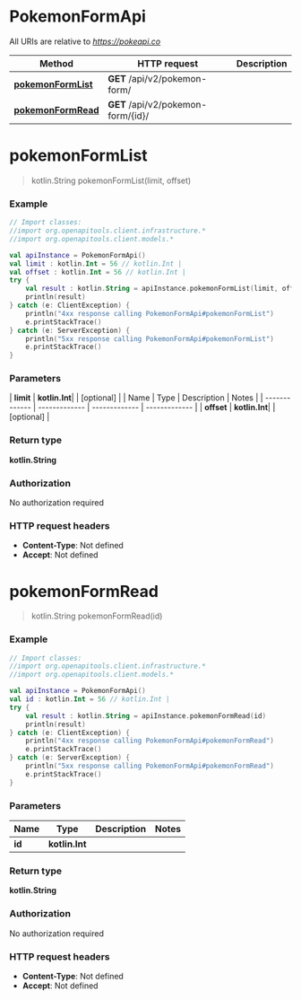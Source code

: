 # PokemonFormApi

All URIs are relative to *https://pokeapi.co*

| Method | HTTP request | Description |
| ------------- | ------------- | ------------- |
| [**pokemonFormList**](PokemonFormApi.md#pokemonFormList) | **GET** /api/v2/pokemon-form/ |  |
| [**pokemonFormRead**](PokemonFormApi.md#pokemonFormRead) | **GET** /api/v2/pokemon-form/{id}/ |  |


<a id="pokemonFormList"></a>
# **pokemonFormList**
> kotlin.String pokemonFormList(limit, offset)



### Example
```kotlin
// Import classes:
//import org.openapitools.client.infrastructure.*
//import org.openapitools.client.models.*

val apiInstance = PokemonFormApi()
val limit : kotlin.Int = 56 // kotlin.Int | 
val offset : kotlin.Int = 56 // kotlin.Int | 
try {
    val result : kotlin.String = apiInstance.pokemonFormList(limit, offset)
    println(result)
} catch (e: ClientException) {
    println("4xx response calling PokemonFormApi#pokemonFormList")
    e.printStackTrace()
} catch (e: ServerException) {
    println("5xx response calling PokemonFormApi#pokemonFormList")
    e.printStackTrace()
}
```

### Parameters
| **limit** | **kotlin.Int**|  | [optional] |
| Name | Type | Description  | Notes |
| ------------- | ------------- | ------------- | ------------- |
| **offset** | **kotlin.Int**|  | [optional] |

### Return type

**kotlin.String**

### Authorization

No authorization required

### HTTP request headers

 - **Content-Type**: Not defined
 - **Accept**: Not defined

<a id="pokemonFormRead"></a>
# **pokemonFormRead**
> kotlin.String pokemonFormRead(id)



### Example
```kotlin
// Import classes:
//import org.openapitools.client.infrastructure.*
//import org.openapitools.client.models.*

val apiInstance = PokemonFormApi()
val id : kotlin.Int = 56 // kotlin.Int | 
try {
    val result : kotlin.String = apiInstance.pokemonFormRead(id)
    println(result)
} catch (e: ClientException) {
    println("4xx response calling PokemonFormApi#pokemonFormRead")
    e.printStackTrace()
} catch (e: ServerException) {
    println("5xx response calling PokemonFormApi#pokemonFormRead")
    e.printStackTrace()
}
```

### Parameters
| Name | Type | Description  | Notes |
| ------------- | ------------- | ------------- | ------------- |
| **id** | **kotlin.Int**|  | |

### Return type

**kotlin.String**

### Authorization

No authorization required

### HTTP request headers

 - **Content-Type**: Not defined
 - **Accept**: Not defined


